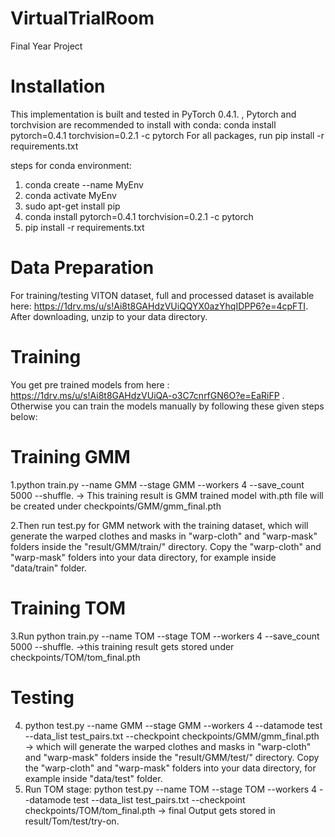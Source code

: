 # VirtualTrialRoom
Final Year Project

# Installation
This implementation is built and tested in PyTorch 0.4.1. , Pytorch and torchvision are recommended to install with conda: conda install pytorch=0.4.1 torchvision=0.2.1 -c pytorch
For all packages, run pip install -r requirements.txt

steps for conda environment:
1. conda create --name MyEnv 
2. conda activate MyEnv
3. sudo apt-get install pip
4. conda install pytorch=0.4.1 torchvision=0.2.1 -c pytorch
5. pip install -r requirements.txt

# Data Preparation
For training/testing VITON dataset, full and processed dataset is available here: https://1drv.ms/u/s!Ai8t8GAHdzVUiQQYX0azYhqIDPP6?e=4cpFTI. After downloading, unzip to your data directory.

# Training
You get pre trained models from here : https://1drv.ms/u/s!Ai8t8GAHdzVUiQA-o3C7cnrfGN6O?e=EaRiFP .
Otherwise you can train the models manually by following these given steps below:

# Training GMM
 1.python train.py --name GMM --stage GMM --workers 4 --save_count 5000 --shuffle.
   -> This training result is GMM trained model with.pth file will be created under checkpoints/GMM/gmm_final.pth 
 
 2.Then run test.py for GMM network with the training dataset, which will generate the warped clothes and masks in "warp-cloth" and "warp-mask" folders inside 
   the "result/GMM/train/" directory. Copy the "warp-cloth" and "warp-mask" folders into your data directory, for example inside "data/train" folder.  
# Training TOM
  
  3.Run python train.py --name TOM --stage TOM --workers 4 --save_count 5000 --shuffle. ->this training result gets stored under 
    checkpoints/TOM/tom_final.pth
  
# Testing 
 
 4. python test.py --name GMM --stage GMM --workers 4 --datamode test --data_list test_pairs.txt --checkpoint checkpoints/GMM/gmm_final.pth -> which will 
    generate the warped clothes and masks in "warp-cloth" and "warp-mask" folders inside the "result/GMM/test/" directory. Copy the "warp-cloth" and "warp-mask" 
    folders into your data directory, for example inside "data/test" folder.
 5. Run TOM stage: python test.py --name TOM --stage TOM --workers 4 --datamode test --data_list test_pairs.txt --checkpoint checkpoints/TOM/tom_final.pth ->         final Output gets stored in result/Tom/test/try-on.


